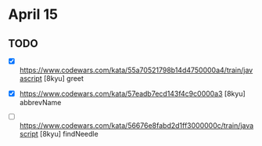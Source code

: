 # April 15

## TODO

* [x] <https://www.codewars.com/kata/55a70521798b14d4750000a4/train/javascript> [8kyu] greet
* [x] <https://www.codewars.com/kata/57eadb7ecd143f4c9c0000a3> [8kyu] abbrevName
* [ ] <https://www.codewars.com/kata/56676e8fabd2d1ff3000000c/train/javascript> [8kyu] findNeedle


